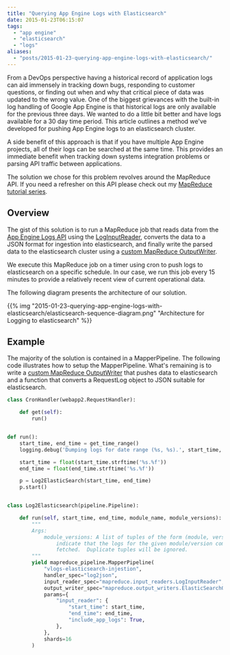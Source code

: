 ```yaml
---
title: "Querying App Engine Logs with Elasticsearch"
date: 2015-01-23T06:15:07
tags: 
  - "app engine"
  - "elasticsearch"
  - "logs"
aliases:
  - "posts/2015-01-23-querying-app-engine-logs-with-elasticsearch/"
---
```


From a DevOps perspective having a historical record of application logs can aid
immensely in tracking down bugs, responding to customer questions, or finding
out when and why that critical piece of data was updated to the wrong value. One
of the biggest grievances with the built-in log handling of Google App Engine is
that historical logs are only available for the previous three days. We wanted
to do a little bit better and have logs available for a 30 day time period. This
article outlines a method we've developed for pushing App Engine logs to an
elasticsearch cluster.

A side benefit of this approach is that if you have multiple App Engine
projects, all of their logs can be searched at the same time. This provides an
immediate benefit when tracking down systems integration problems or parsing API
traffic between applications.

The solution we chose for this problem revolves around the MapReduce API. If you
need a refresher on this API please check out my [MapReduce tutorial
series](http://sookocheff.com/series/mapreduce-api/).

## Overview

The gist of this solution is to run a MapReduce job that reads data from the
[App Engine Logs API][logsapi] using the [LogInputReader][loginputreader],
converts the data to a JSON format for ingestion into elasticsearch, and finally
write the parsed data to the elasticsearch cluster using a [custom MapReduce
OutputWriter][outputwriter].

We execute this MapReduce job on a timer using cron to push logs to
elasticsearch on a specific schedule. In our case, we run this job every 15
minutes to provide a relatively recent view of current operational data.

The following diagram presents the architecture of our solution.

{{% img "2015-01-23-querying-app-engine-logs-with-elasticsearch/elasticsearch-sequence-diagram.png" "Architecture for Logging to elasticsearch" %}}

## Example

The majority of the solution is contained in a MapperPipeline. The following
code illustrates how to setup the MapperPipeline. What's remaining is to write a
[custom MapReduce OutputWriter][outputwriter] that pushes data to
elasticsearch and a function that converts a RequestLog object to JSON suitable
for elasticsearch.

```python
class CronHandler(webapp2.RequestHandler):

    def get(self):
        run()


def run():
    start_time, end_time = get_time_range()
    logging.debug('Dumping logs for date range (%s, %s).', start_time, end_time)

    start_time = float(start_time.strftime('%s.%f'))
    end_time = float(end_time.strftime('%s.%f'))

    p = Log2ElasticSearch(start_time, end_time)
    p.start()


class Log2Elasticsearch(pipeline.Pipeline):

    def run(self, start_time, end_time, module_name, module_versions):
        """
        Args:
            module_versions: A list of tuples of the form (module, version), that
                indicate that the logs for the given module/version combination should be
                fetched.  Duplicate tuples will be ignored.
        """
        yield mapreduce_pipeline.MapperPipeline(
            "vlogs-elasticsearch-injestion",
            handler_spec="log2json",
            input_reader_spec="mapreduce.input_readers.LogInputReader",
            output_writer_spec="mapreduce.output_writers.ElasticSearchOutputWriter",
            params={
                "input_reader": {
                    "start_time": start_time,
                    "end_time": end_time,
                    "include_app_logs": True,
                },
            },
            shards=16
        )
```

[logsapi]: https://cloud.google.com/appengine/docs/python/logs/
[loginputreader]: https://github.com/GoogleCloudPlatform/appengine-mapreduce/blob/master/python/src/mapreduce/input_readers.py#L1952
[outputwriter]: http://sookocheff.com/posts/2014-12-20-app-engine-mapreduce-api-part-7-writing-a-custom-output-writer/

